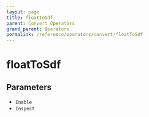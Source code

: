 ```yaml
---
layout: page
title: floatToSdf
parent: Convert Operators
grand_parent: Operators
permalink: /reference/operators/convert/floatToSdf
---
```


# floatToSdf

## Parameters

* `Enable`
* `Inspect`

